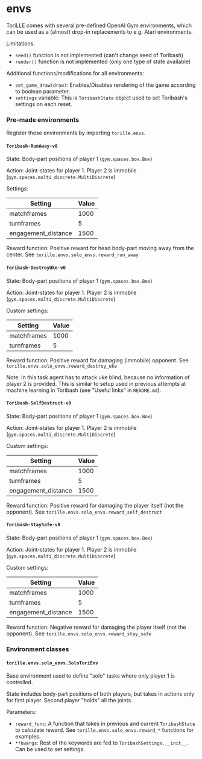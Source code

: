 # envs

ToriLLE comes with several pre-defined OpenAI Gym environments, which can be used
as a (almost) drop-in replacements to e.g. Atari environments.

Limitations: 
* `seed()` function is not implemented (can't change seed of Toribash)
* `render()` function is not implemented (only one type of state available)

Additional functions/modifications for all environments:
* `set_game_draw(draw)`: Enables/Disables rendering of the game according to boolean parameter.
* `settings` variable: This is `ToribashState` object used to set Toribash's settings on each reset. 

### Pre-made environments

Register these environments by importing `torille.envs`.

#### `Toribash-RunAway-v0`

State: Body-part positions of player 1 (`gym.spaces.box.Box`)

Action: Joint-states for player 1. Player 2 is immobile (`gym.spaces.multi_discrete.MultiDiscrete`)

Settings:

Setting | Value
------- | -----
matchframes | 1000
turnframes | 5
engagement_distance | 1500

Reward function: Positive reward for head body-part moving away from the center. See `torille.envs.solo_envs.reward_run_away`

#### `Toribash-DestroyUke-v0`

State: Body-part positions of player 1 (`gym.spaces.box.Box`)

Action: Joint-states for player 1. Player 2 is immobile (`gym.spaces.multi_discrete.MultiDiscrete`)

Custom settings:

Setting | Value
------- | -----
matchframes | 1000
turnframes | 5

Reward function: Positive reward for damaging (immobile) opponent. See `torille.envs.solo_envs.reward_destroy_uke`

Note: In this task agent has to attack uke blind, because no information of player 2 is provided.
This is similar to setup used in previous attempts at machine learning in Toribash (see "Useful links" in `README.md`).

#### `Toribash-SelfDestruct-v0`

State: Body-part positions of player 1 (`gym.spaces.box.Box`)

Action: Joint-states for player 1. Player 2 is immobile (`gym.spaces.multi_discrete.MultiDiscrete`)

Custom settings:

Setting | Value
------- | -----
matchframes | 1000
turnframes | 5
engagement_distance | 1500

Reward function: Positive reward for damaging the player itself (not the opponent). See `torille.envs.solo_envs.reward_self_destruct`

#### `Toribash-StaySafe-v0`

State: Body-part positions of player 1  (`gym.spaces.box.Box`)

Action: Joint-states for player 1. Player 2 is immobile (`gym.spaces.multi_discrete.MultiDiscrete`)

Custom settings:

Setting | Value
------- | -----
matchframes | 1000
turnframes | 5
engagement_distance | 1500

Reward function: Negative reward for damaging the player itself (not the opponent). See `torille.envs.solo_envs.reward_stay_safe`

### Environment classes

#### `torille.envs.solo_envs.SoloToriEnv`

Base environment used to define "solo" tasks where only player 1 is controlled.

State includes body-part positions of both players, but takes in actions only for first player. 
Second player "holds" all the joints. 

Parameters:
* `reward_func`: A function that takes in previous and current `ToribashState` to calculate reward. 
                 See `torille.envs.solo_envs.reward_*` functions for examples.
* `**kwargs`: Rest of the keywords are fed to `ToribashSettings.__init__`. Can be used to set settings.
